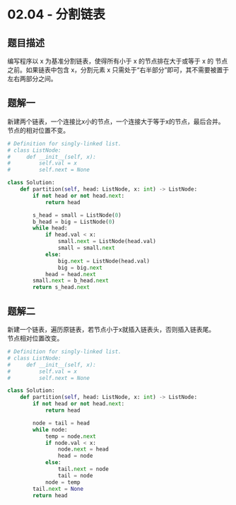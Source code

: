 # 02.04 - 分割链表

## 题目描述
编写程序以 x 为基准分割链表，使得所有小于 x 的节点排在大于或等于 x 的 节点之前。如果链表中包含 x，分割元素 x 只需处于“右半部分”即可，其不需要被置于左右两部分之间。



## 题解一
新建两个链表，一个连接比x小的节点，一个连接大于等于x的节点，最后合并。  
节点的相对位置不变。
```python
# Definition for singly-linked list.
# class ListNode:
#     def __init__(self, x):
#         self.val = x
#         self.next = None

class Solution:
    def partition(self, head: ListNode, x: int) -> ListNode:
        if not head or not head.next:
            return head

        s_head = small = ListNode(0)
        b_head = big = ListNode(0)
        while head:
            if head.val < x:
                small.next = ListNode(head.val)
                small = small.next
            else:
                big.next = ListNode(head.val)
                big = big.next
            head = head.next
        small.next = b_head.next
        return s_head.next

```


## 题解二
新建一个链表，遍历原链表，若节点小于x就插入链表头，否则插入链表尾。  
节点相对位置改变。
```python
# Definition for singly-linked list.
# class ListNode:
#     def __init__(self, x):
#         self.val = x
#         self.next = None

class Solution:
    def partition(self, head: ListNode, x: int) -> ListNode:
        if not head or not head.next:
            return head

        node = tail = head
        while node:
            temp = node.next
            if node.val < x:
                node.next = head
                head = node
            else:
                tail.next = node
                tail = node
            node = temp
        tail.next = None
        return head

```